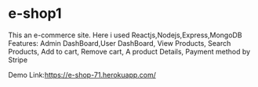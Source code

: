 # e-shop1

This an e-commerce site.
Here i used Reactjs,Nodejs,Express,MongoDB
Features: Admin DashBoard,User DashBoard, View Products, Search Products, Add to cart, Remove cart, A product Details, Payment method by Stripe

Demo Link:https://e-shop-71.herokuapp.com/
